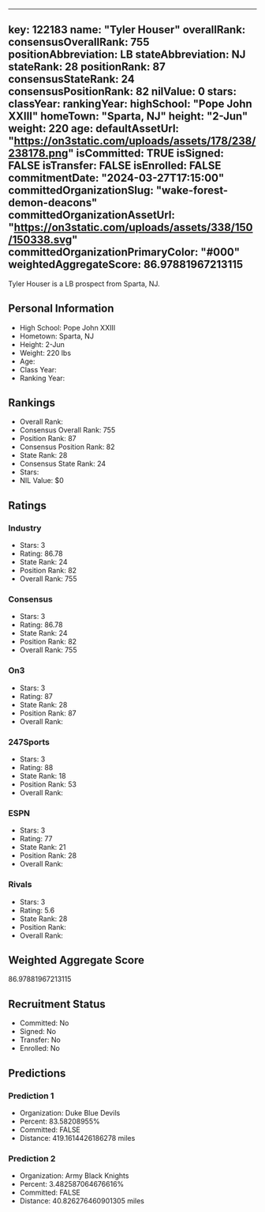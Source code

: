 ---
  key: 122183
  name: "Tyler Houser"
  overallRank: 
  consensusOverallRank: 755
  positionAbbreviation: LB
  stateAbbreviation: NJ
  stateRank: 28
  positionRank: 87
  consensusStateRank: 24
  consensusPositionRank: 82
  nilValue: 0
  stars: 
  classYear: 
  rankingYear: 
  highSchool: "Pope John XXIII"
  homeTown: "Sparta, NJ"
  height: "2-Jun"
  weight: 220
  age: 
  defaultAssetUrl: "https://on3static.com/uploads/assets/178/238/238178.png"
  isCommitted: TRUE
  isSigned: FALSE
  isTransfer: FALSE
  isEnrolled: FALSE
  commitmentDate: "2024-03-27T17:15:00"
  committedOrganizationSlug: "wake-forest-demon-deacons"
  committedOrganizationAssetUrl: "https://on3static.com/uploads/assets/338/150/150338.svg"
  committedOrganizationPrimaryColor: "#000"
  weightedAggregateScore: 86.97881967213115
  ---
  
  Tyler Houser is a LB prospect from Sparta, NJ.
  
  ## Personal Information
  - High School: Pope John XXIII
  - Hometown: Sparta, NJ
  - Height: 2-Jun
  - Weight: 220 lbs
  - Age: 
  - Class Year: 
  - Ranking Year: 
  
  ## Rankings
  - Overall Rank: 
  - Consensus Overall Rank: 755
  - Position Rank: 87
  - Consensus Position Rank: 82
  - State Rank: 28
  - Consensus State Rank: 24
  - Stars: 
  - NIL Value: $0
  
  ## Ratings
  
  ### Industry
  - Stars: 3
  - Rating: 86.78
  - State Rank: 24
  - Position Rank: 82
  - Overall Rank: 755
  
  ### Consensus
  - Stars: 3
  - Rating: 86.78
  - State Rank: 24
  - Position Rank: 82
  - Overall Rank: 755
  
  ### On3
  - Stars: 3
  - Rating: 87
  - State Rank: 28
  - Position Rank: 87
  - Overall Rank: 
  
  ### 247Sports
  - Stars: 3
  - Rating: 88
  - State Rank: 18
  - Position Rank: 53
  - Overall Rank: 
  
  ### ESPN
  - Stars: 3
  - Rating: 77
  - State Rank: 21
  - Position Rank: 28
  - Overall Rank: 
  
  ### Rivals
  - Stars: 3
  - Rating: 5.6
  - State Rank: 28
  - Position Rank: 
  - Overall Rank: 
  
  ## Weighted Aggregate Score
  86.97881967213115
  
  ## Recruitment Status
  - Committed: No
  - Signed: No
  - Transfer: No
  - Enrolled: No
  
  
  
  ## Predictions
  
  ### Prediction 1
  - Organization: Duke Blue Devils
  - Percent: 83.58208955%
  - Committed: FALSE
  - Distance: 419.1614426186278 miles
  
  ### Prediction 2
  - Organization: Army Black Knights
  - Percent: 3.482587064676616%
  - Committed: FALSE
  - Distance: 40.826276460901305 miles
  